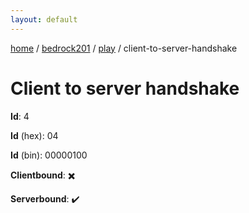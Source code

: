 ```yaml
---
layout: default
---
```


[home](/)  /  [bedrock201](/protocol/bedrock201)  /  [play](/protocol/bedrock201/play)  /  client-to-server-handshake

# Client to server handshake

**Id**: 4

**Id** (hex): 04

**Id** (bin): 00000100

**Clientbound**: ✖️

**Serverbound**: ✔️
